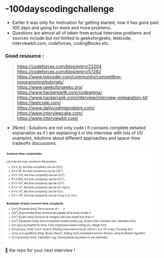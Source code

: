 # -100dayscodingchallenge

* Earlier it was only for motivation for getting started, now it has gone past 100 days and going for more and more problems.     
* Questions are almost all of taken from actual Interview problems and sources include but not limited to geeksforgeeks, leetcode, interviewbit.com, codeforces, codingBlocks etc..


### Good resource :   
> https://codeforces.com/blog/entry/23204  
> https://codeforces.com/blog/entry/57282   
> https://www.topcoder.com/community/competitive-programming/tutorials/     
> https://www.geeksforgeeks.org/    
> https://www.hackerearth.com/codearena/   
> https://www.hackerrank.com/interview/interview-preparation-kit    
> https://leetcode.com/    
> https://www.dailycodingproblem.com/    
> https://www.interviewcake.com/    
> https://www.interviewbit.com/     

* [Note] : Solutions are not only code ! It contains complete detailed explanation as if I am explaining it in the interview with lots of I/O examples, intutions about different approaches and space-time tradeoffs discussions.      

![Image of Yaktocat](cc.JPG)

🌟 the repo for your next interview !  
